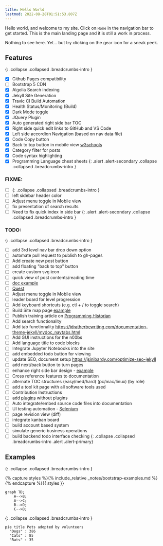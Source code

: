 ```yaml
---
title: Hello World
lastmod: 2022-08-28T01:51:53.807Z
---
```


Hello world, and welcome to my site. Click on `Home` in the navigation bar to get started.
This is the main landing page and it is still a work in process.

Nothing to see here. Yet... but try clicking on the gear icon for a sneak peek.



## Features
{: .collapse .collapsed .breadcrumbs-intro }
- [x] Github Pages compatibility
- [ ] Bootstrap 5 CDN
- [x] Algolia Search indexing
- [x] Jekyll Site Generation
- [x] Travic CI Build Automation
- [x] Health Status/Monitoring (Build)
- [x] Dark Mode toggle
- [x] JQuery Plugin
- [x] Auto generated right side bar TOC
- [x] Right side quick edit links to GitHub and VS Code
- [x] Left side accordion Navigation (based on nav data file)
- [x] Code Copy button
- [x] Back to top button in mobile view [w3schools](https://www.w3schools.com/howto/howto_js_scroll_to_top.asp)
- [x] Category filter for posts
- [x] Code syntax highlighting
- [x] Programming Language cheat sheets
{: .alert .alert-secondary .collapse .collapsed .breadcrumbs-intro }

### FIXME:
- [ ] {: .collapse .collapsed .breadcrumbs-intro }
- [ ] left sidebar header color
- [ ] Adjust menu toggle in Mobile view
- [ ] fix presentation of search results
- [ ] Need to fix quick index in side bar
{: .alert .alert-secondary .collapse .collapsed .breadcrumbs-intro }

### TODO:
{: .collapse .collapsed .breadcrumbs-intro }
- [ ] add 3rd level nav bar drop down option
- [ ] automate pull request to publish to gh-pages
- [ ] Add create new post button
- [ ] add floating "back to top" button
- [ ] create custom svg icon
- [ ] quick view of post contents/reading time
- [ ] [doc example](https://tmuxp.git-pull.com/index.html)
- [ ] [Quest](/quests/home)
- [ ] Adjust menu toggle in Mobile view
- [ ] leader board for level progression
- [ ] Add keyboard shortcuts (e.g. ctl + / to toggle search)
- [ ] Build Site map page [example](http://www.publicdomainsherpa.com/site-map.html)
- [ ] Publish training article on [Programming Historian](https://programminghistorian.org/) 
- [ ] Add search functionality
- [ ] Add tab functionality https://idratherbewriting.com/documentation-theme-jekyll/mydoc_navtabs.html
- [ ] Add GUI instructions for the n00bs
- [ ] Add language title to code blocks
- [ ] Integrate Jupyter Notebooks into the site
- [ ] add embedded todo button for viewing
- [ ] update SEO, document setup https://jsinibardy.com/optimize-seo-jekyll
- [ ] add next/back button to turn pages
- [ ] enhance right side bar design - [example](https://bootstrap-themes.github.io/dashboard/docs/#whats-included)
- [ ] Cross reference features to documentation
- [ ] alternate TOC structures (easy/med/hard) (pc/mac/linux) (by role)
- [ ] add a tool kit page with all software tools used
- [ ] Contribution Instructions
- [ ] add [plugins](https://jekyllcodex.org/without-plugins/) without plugins
- [ ] Auto integrate/embed source code files into documentation
- [ ] UI testing automation - [Selenium](https://www.selenium.dev/)
- [ ] page revision view (diff)
- [ ] integrate kanban board
- [ ] build account based system
- [ ] simulate generic business operations
- [ ] build backend todo interface checking
{: .collapse .collapsed .breadcrumbs-intro .alert .alert-primary}

## Examples
{: .collapse .collapsed .breadcrumbs-intro }

<div class="collapse collapsed breadcrumbs-intro">
{% capture styles %}{% include_relative _notes/bootstrap-examples.md %}{% endcapture %}{{ styles }}
</div>

```mermaid!
graph TD;
    A-->B;
    A-->C;
    B-->D;
    C-->D;
```

{: .collapse .collapsed .breadcrumbs-intro }
```mermaid!
pie title Pets adopted by volunteers
  "Dogs" : 386
  "Cats" : 85
  "Rats" : 35
```